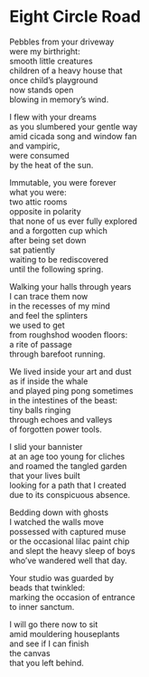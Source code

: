 # Eight Circle Road

Pebbles from your driveway  
were my birthright:  
smooth little creatures  
children of a heavy house that  
once child’s playground  
now stands open  
blowing in memory’s wind.  


I flew with your dreams  
as you slumbered your gentle way  
amid cicada song and window fan  
and vampiric,  
were consumed  
by the heat of the sun.  


Immutable, you were forever  
what you were:  
two attic rooms  
opposite in polarity  
that none of us ever fully explored  
and a forgotten cup which  
after being set down  
sat patiently  
waiting to be rediscovered  
until the following spring.  


Walking your halls through years  
I can trace them now  
in the recesses of my mind  
and feel the splinters  
we used to get  
from roughshod wooden floors:  
a rite of passage  
through barefoot running.  


We lived inside your art and dust  
as if inside the whale  
and played ping pong sometimes  
in the intestines of the beast:  
tiny balls ringing  
through echoes and valleys  
of forgotten power tools.  


I slid your bannister  
at an age too young for cliches  
and roamed the tangled garden  
that your lives built  
looking for a path that I created  
due to its conspicuous absence.  


Bedding down with ghosts  
I watched the walls move  
possessed with captured muse  
or the occasional lilac paint chip  
and slept the heavy sleep of boys  
who’ve wandered well that day.  


Your studio was guarded by  
beads that twinkled:  
marking the occasion of entrance  
to inner sanctum.  


I will go there now to sit  
amid mouldering houseplants  
and see if I can finish  
the canvas  
that you left behind.  
